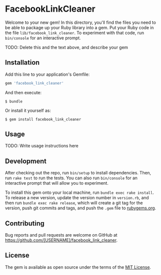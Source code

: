 # FacebookLinkCleaner

Welcome to your new gem! In this directory, you'll find the files you need to be able to package up your Ruby library into a gem. Put your Ruby code in the file `lib/facebook_link_cleaner`. To experiment with that code, run `bin/console` for an interactive prompt.

TODO: Delete this and the text above, and describe your gem

## Installation

Add this line to your application's Gemfile:

```ruby
gem 'facebook_link_cleaner'
```

And then execute:

    $ bundle

Or install it yourself as:

    $ gem install facebook_link_cleaner

## Usage

TODO: Write usage instructions here

## Development

After checking out the repo, run `bin/setup` to install dependencies. Then, run `rake test` to run the tests. You can also run `bin/console` for an interactive prompt that will allow you to experiment.

To install this gem onto your local machine, run `bundle exec rake install`. To release a new version, update the version number in `version.rb`, and then run `bundle exec rake release`, which will create a git tag for the version, push git commits and tags, and push the `.gem` file to [rubygems.org](https://rubygems.org).

## Contributing

Bug reports and pull requests are welcome on GitHub at https://github.com/[USERNAME]/facebook_link_cleaner.


## License

The gem is available as open source under the terms of the [MIT License](http://opensource.org/licenses/MIT).

